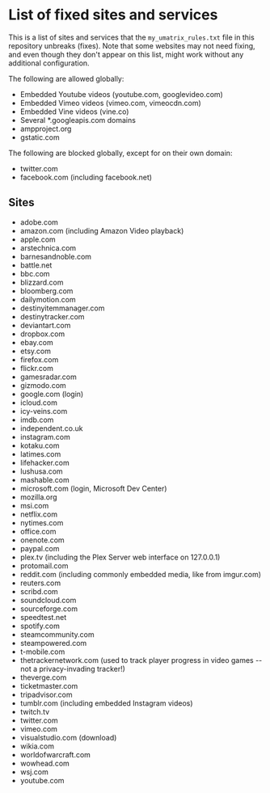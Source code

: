 # List of fixed sites and services
This is a list of sites and services that the `my_umatrix_rules.txt` file in this repository unbreaks (fixes). Note that some websites may not need fixing, and even though they don't appear on this list, might work without any additional configuration.

The following are allowed globally:
- Embedded Youtube videos (youtube.com, googlevideo.com)
- Embedded Vimeo videos (vimeo.com, vimeocdn.com)
- Embedded Vine videos (vine.co)
- Several \*.googleapis.com domains
- ampproject.org
- gstatic.com

The following are blocked globally, except for on their own domain:
- twitter.com
- facebook.com (including facebook.net)

## Sites
- adobe.com
- amazon.com (including Amazon Video playback)
- apple.com
- arstechnica.com
- barnesandnoble.com
- battle.net
- bbc.com
- blizzard.com
- bloomberg.com
- dailymotion.com
- destinyitemmanager.com
- destinytracker.com
- deviantart.com
- dropbox.com
- ebay.com
- etsy.com
- firefox.com
- flickr.com
- gamesradar.com
- gizmodo.com
- google.com (login)
- icloud.com
- icy-veins.com
- imdb.com
- independent.co.uk
- instagram.com
- kotaku.com
- latimes.com
- lifehacker.com
- lushusa.com
- mashable.com
- microsoft.com (login, Microsoft Dev Center)
- mozilla.org
- msi.com
- netflix.com
- nytimes.com
- office.com
- onenote.com
- paypal.com
- plex.tv (including the Plex Server web interface on 127.0.0.1)
- protomail.com
- reddit.com (including commonly embedded media, like from imgur.com)
- reuters.com
- scribd.com
- soundcloud.com
- sourceforge.com
- speedtest.net
- spotify.com
- steamcommunity.com 
- steampowered.com
- t-mobile.com
- thetrackernetwork.com (used to track player progress in video games -- not a privacy-invading tracker!)
- theverge.com
- ticketmaster.com
- tripadvisor.com
- tumblr.com (including embedded Instagram videos)
- twitch.tv
- twitter.com
- vimeo.com
- visualstudio.com (download)
- wikia.com
- worldofwarcraft.com
- wowhead.com
- wsj.com
- youtube.com
